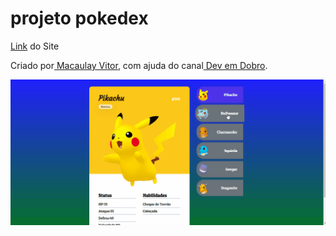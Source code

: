 <h1> projeto pokedex</h1>
<p><a href="https://macaulayvitor.github.io/site-pokemon/" target="_blank">Link</a> do Site</p>
 <p>Criado por<a href="https://github.com/MacaulayVitor" target="_blank"> Macaulay Vitor</a>, com ajuda do canal<a href="https://www.youtube.com/c/DevemDobro" target="_blank"> Dev em Dobro</a>.</p>

 <p align="center">
 <img alt="Demo" src="./Animação.gif">
</p>